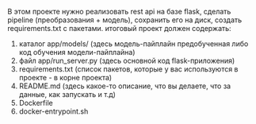 В этом проекте нужно реализовать rest api на базе flask, сделать pipeline (преобразования + модель), сохранить его на диск, создать requirements.txt с пакетами.
итоговый проект должен содержать: 
1) каталог app/models/ (здесь модель-пайплайн предобученная либо код обучения модели-пайплайна)
2) файл app/run_server.py (здесь основной код flask-приложения)
3) requirements.txt (список пакетов, которые у вас используются в проекте - в корне проекта)
4) README.md (здесь какое-то описание, что вы делаете, что за данные, как запускать и т.д)
5) Dockerfile
6) docker-entrypoint.sh
